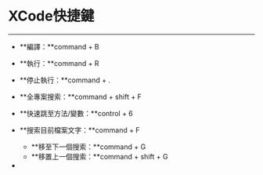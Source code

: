 # XCode快捷鍵

---

* **編譯：**command + B

* **執行：**command + R

* **停止執行：**command + .

* **全專案搜索：**command + shift + F

* **快速跳至方法/變數：**control + 6

* **搜索目前檔案文字：**command + F

  * **移至下一個搜索：**command + G
  * **移置上一個搜索：**command + shift + G

* 


